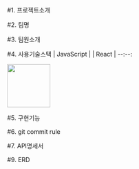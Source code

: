 
#1. 프로젝트소개


#2. 팀명


#3. 팀원소개


#4. 사용기술스택
| JavaScript | | React |
--:--:

<img src="https://camo.githubusercontent.com/cbb0ed4ed73eb0bdf880019fe4fd13e0e0b0812435f11ac0d920c8f523a8d8d0/68747470733a2f2f74656368737461636b2d67656e657261746f722e76657263656c2e6170702f72656163742d69636f6e2e737667" width="100">

#5. 구현기능


#6. git commit rule


#7. API명세서


#9. ERD
